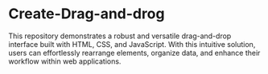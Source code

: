 # Create-Drag-and-drog
This repository demonstrates a robust and versatile drag-and-drop interface built with HTML, CSS, and JavaScript. With this intuitive solution, users can effortlessly rearrange elements, organize data, and enhance their workflow within web applications.
